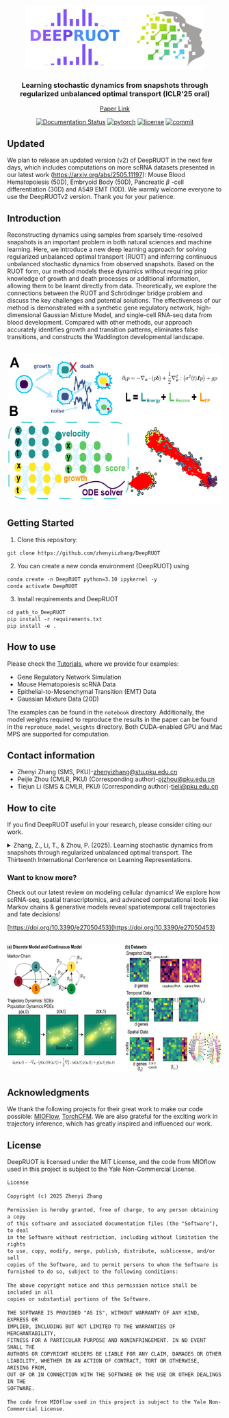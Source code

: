 
<!-- PROJECT LOGO -->
<br />
<div align="center">
  <a href="https://github.com/zhenyiizhang/DeepRUOT/">
    <img src="figures/logo.png" alt="Logo" height="150">
  </a>


<h3 align="center">Learning stochastic dynamics from snapshots through regularized unbalanced optimal transport (ICLR'25 oral)</h3>

[Paper Link](https://openreview.net/forum?id=gQlxd3Mtru)

[![Documentation Status](https://readthedocs.org/projects/deepruot/badge/?version=latest)](https://deepruot.readthedocs.io/en/latest/?badge=latest)
[![pytorch](https://img.shields.io/badge/PyTorch_2.0+-ee4c2c?logo=pytorch&logoColor=white)](https://pytorch.org/get-started/locally/)
[![license](https://img.shields.io/badge/License-License-green.svg?labelColor=gray)](https://github.com/zhenyiizhang/DeepRUOT/blob/main/LICENSE)
[![commit](https://img.shields.io/github/last-commit/zhenyiizhang/DeepRUOT?color=blue)](https://github.com/zhenyiizhang/DeepRUOT/)

</div>

## Updated
We plan to release an updated version (v2) of DeepRUOT in the next few days, which includes computations on more scRNA datasets presented in our latest work (https://arxiv.org/abs/2505.11197): Mouse Blood Hematopoiesis (50D), Embryoid Body (50D), Pancreatic $\beta$ -cell differentiation (30D) and  A549 EMT (10D). We warmly welcome everyone to use the DeepRUOTv2 version. Thank you for your patience.


## Introduction
Reconstructing dynamics using samples from sparsely time-resolved snapshots is an important problem in both natural sciences and machine learning. Here, we introduce a new deep learning approach for solving regularized unbalanced optimal transport (RUOT) and inferring continuous unbalanced stochastic dynamics from observed snapshots. Based on the RUOT form, our method models these dynamics without requiring prior knowledge of growth and death processes or additional information, allowing them to be learnt directly from data. Theoretically, we explore the connections between the RUOT and Schrödinger bridge problem and discuss the key challenges and potential solutions. The effectiveness of our method is demonstrated with a synthetic gene regulatory network, high-dimensional Gaussian Mixture Model, and single-cell RNA-seq data from blood development. Compared with other methods, our approach accurately identifies growth and transition patterns, eliminates false transitions, and constructs the Waddington developmental landscape.

<br />
<div align="left">
  <a href="https://github.com/zhenyiizhang/DeepRUOT/">
    <img src="figures/overview.png" alt="Logo" height="350">
  </a>

</div>

## Getting Started

1. Clone this repository:

```vim
git clone https://github.com/zhenyiizhang/DeepRUOT
```

2. You can create a new conda environment (DeepRUOT) using

```vim
conda create -n DeepRUOT python=3.10 ipykernel -y
conda activate DeepRUOT
```

3. Install requirements and DeepRUOT
```vim
cd path_to_DeepRUOT
pip install -r requirements.txt
pip install -e .
```

## How to use

Please check the [Tutorials](https://deepruot.readthedocs.io/en/latest/index.html), where we provide four examples:
- Gene Regulatory Network Simulation
- Mouse Hematopoiesis scRNA Data
- Epithelial-to-Mesenchymal Transition (EMT) Data
- Gaussian Mixture Data (20D)

The examples can be found in the ```notebook``` directory. Additionally, the model weights required to reproduce the results in the paper can be found in the ```reproduce_model_weights``` directory. Both CUDA-enabled GPU and Mac MPS are supported for computation.


## Contact information

- Zhenyi Zhang (SMS, PKU)-[zhenyizhang@stu.pku.edu.cn](mailto:zhenyizhang@stu.pku.edu.cn)
- Peijie Zhou (CMLR, PKU) (Corresponding author)-[pjzhou@pku.edu.cn](mailto:pjzhou@pku.edu.cn)
- Tiejun Li (SMS & CMLR, PKU) (Corresponding author)-[tieli@pku.edu.cn](mailto:tieli@pku.edu.cn)

## How to cite

If you find DeepRUOT useful in your research, please consider citing our work.

<details>
<summary>
Zhang, Z., Li, T., & Zhou, P. (2025). Learning stochastic dynamics from snapshots through regularized unbalanced optimal transport. The Thirteenth International Conference on Learning Representations.
</summary>

```bibtex
@inproceedings{
zhang2025learning,
title={Learning stochastic dynamics from snapshots through regularized unbalanced optimal transport},
author={Zhenyi Zhang and Tiejun Li and Peijie Zhou},
booktitle={The Thirteenth International Conference on Learning Representations},
year={2025},
url={https://openreview.net/forum?id=gQlxd3Mtru}
}
```
</details>

### Want to know more?

Check out our latest review on modeling cellular dynamics! We explore how scRNA-seq, spatial transcriptomics, and advanced computational tools like Markov chains & generative models reveal spatiotemporal cell trajectories and fate decisions!

[https://doi.org/10.3390/e27050453](https://doi.org/10.3390/e27050453)


<br />
<div align="center">
  <a href="https://github.com/zhenyiizhang/DeepRUOT/">
    <img src="figures/Review_dyn.png" alt="Logo" height="300">
  </a>

</div>

## Acknowledgments

We thank the following projects for their great work to make our code possible: [MIOFlow](https://github.com/KrishnaswamyLab/MIOFlow/tree/main), [TorchCFM](https://github.com/atong01/conditional-flow-matching). We are also grateful for the exciting work in trajectory inference, which has greatly inspired and influenced our work.

## License
DeepRUOT is licensed under the MIT License, and the code from MIOflow used in this project is subject to the Yale Non-Commercial License.

```
License

Copyright (c) 2025 Zhenyi Zhang

Permission is hereby granted, free of charge, to any person obtaining a copy
of this software and associated documentation files (the "Software"), to deal
in the Software without restriction, including without limitation the rights
to use, copy, modify, merge, publish, distribute, sublicense, and/or sell
copies of the Software, and to permit persons to whom the Software is
furnished to do so, subject to the following conditions:

The above copyright notice and this permission notice shall be included in all
copies or substantial portions of the Software.

THE SOFTWARE IS PROVIDED "AS IS", WITHOUT WARRANTY OF ANY KIND, EXPRESS OR
IMPLIED, INCLUDING BUT NOT LIMITED TO THE WARRANTIES OF MERCHANTABILITY,
FITNESS FOR A PARTICULAR PURPOSE AND NONINFRINGEMENT. IN NO EVENT SHALL THE
AUTHORS OR COPYRIGHT HOLDERS BE LIABLE FOR ANY CLAIM, DAMAGES OR OTHER
LIABILITY, WHETHER IN AN ACTION OF CONTRACT, TORT OR OTHERWISE, ARISING FROM,
OUT OF OR IN CONNECTION WITH THE SOFTWARE OR THE USE OR OTHER DEALINGS IN THE
SOFTWARE.

The code from MIOflow used in this project is subject to the Yale Non-Commercial License.

```
